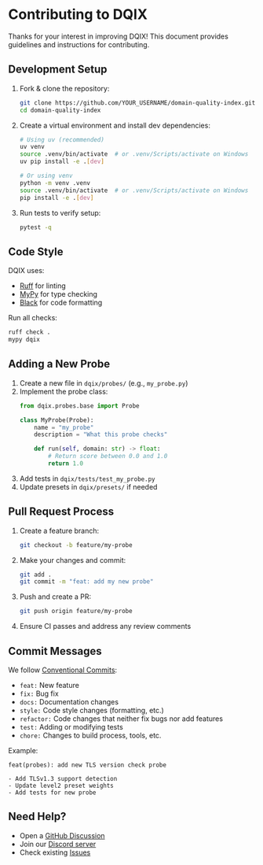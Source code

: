 # Contributing to DQIX

Thanks for your interest in improving DQIX! This document provides guidelines and instructions for contributing.

## Development Setup

1. Fork & clone the repository:
   ```bash
   git clone https://github.com/YOUR_USERNAME/domain-quality-index.git
   cd domain-quality-index
   ```

2. Create a virtual environment and install dev dependencies:
   ```bash
   # Using uv (recommended)
   uv venv
   source .venv/bin/activate  # or .venv/Scripts/activate on Windows
   uv pip install -e .[dev]

   # Or using venv
   python -m venv .venv
   source .venv/bin/activate  # or .venv/Scripts/activate on Windows
   pip install -e .[dev]
   ```

3. Run tests to verify setup:
   ```bash
   pytest -q
   ```

## Code Style

DQIX uses:
- [Ruff](https://github.com/astral-sh/ruff) for linting
- [MyPy](https://mypy.readthedocs.io/) for type checking
- [Black](https://black.readthedocs.io/) for code formatting

Run all checks:
```bash
ruff check .
mypy dqix
```

## Adding a New Probe

1. Create a new file in `dqix/probes/` (e.g., `my_probe.py`)
2. Implement the probe class:
   ```python
   from dqix.probes.base import Probe

   class MyProbe(Probe):
       name = "my_probe"
       description = "What this probe checks"

       def run(self, domain: str) -> float:
           # Return score between 0.0 and 1.0
           return 1.0
   ```
3. Add tests in `dqix/tests/test_my_probe.py`
4. Update presets in `dqix/presets/` if needed

## Pull Request Process

1. Create a feature branch:
   ```bash
   git checkout -b feature/my-probe
   ```

2. Make your changes and commit:
   ```bash
   git add .
   git commit -m "feat: add my new probe"
   ```

3. Push and create a PR:
   ```bash
   git push origin feature/my-probe
   ```

4. Ensure CI passes and address any review comments

## Commit Messages

We follow [Conventional Commits](https://www.conventionalcommits.org/):

- `feat:` New feature
- `fix:` Bug fix
- `docs:` Documentation changes
- `style:` Code style changes (formatting, etc.)
- `refactor:` Code changes that neither fix bugs nor add features
- `test:` Adding or modifying tests
- `chore:` Changes to build process, tools, etc.

Example:
```
feat(probes): add new TLS version check probe

- Add TLSv1.3 support detection
- Update level2 preset weights
- Add tests for new probe
```

## Need Help?

- Open a [GitHub Discussion](https://github.com/your-org/dqix/discussions)
- Join our [Discord server](https://discord.gg/your-server)
- Check existing [Issues](https://github.com/your-org/dqix/issues) 